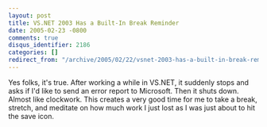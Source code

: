 ```yaml
---
layout: post
title: VS.NET 2003 Has a Built-In Break Reminder
date: 2005-02-23 -0800
comments: true
disqus_identifier: 2186
categories: []
redirect_from: "/archive/2005/02/22/vsnet-2003-has-a-built-in-break-reminder.aspx/"
---
```


Yes folks, it's true. After working a while in VS.NET, it suddenly stops
and asks if I'd like to send an error report to Microsoft. Then it shuts
down. Almost like clockwork. This creates a very good time for me to
take a break, stretch, and meditate on how much work I just lost as I
was just about to hit the save icon.

